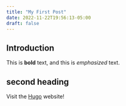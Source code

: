```yaml
---
title: "My First Post"
date: 2022-11-22T19:56:13-05:00
draft: false
---
```


## Introduction

This is **bold** text, and this is *emphasized* text.

## second heading

Visit the [Hugo](https://gohugo.io) website!
